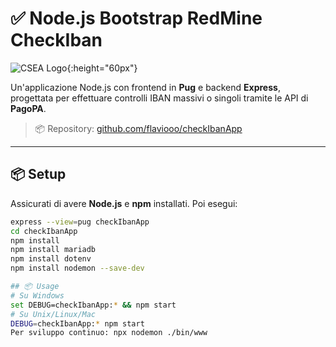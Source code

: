 # ✅ Node.js Bootstrap RedMine CheckIban

![CSEA Logo](https://www.csea.it/wp-content/uploads/logo/csea-logo.svg){:height="60px"}

Un'applicazione Node.js con frontend in **Pug** e backend **Express**, progettata per effettuare controlli IBAN massivi o singoli tramite le API di **PagoPA**.

> 📦 Repository: [github.com/flaviooo/checkIbanApp](https://github.com/flaviooo/checkIbanApp)

---

## 📦 Setup

Assicurati di avere **Node.js** e **npm** installati. Poi esegui:

```bash
express --view=pug checkIbanApp
cd checkIbanApp
npm install
npm install mariadb
npm install dotenv
npm install nodemon --save-dev

## 📦 Usage
# Su Windows
set DEBUG=checkIbanApp:* && npm start
# Su Unix/Linux/Mac
DEBUG=checkIbanApp:* npm start
Per sviluppo continuo: npx nodemon ./bin/www
